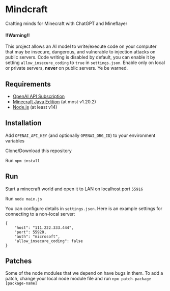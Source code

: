 # Mindcraft

Crafting minds for Minecraft with ChatGPT and Mineflayer

#### ‼️Warning‼️

This project allows an AI model to write/execute code on your computer that may be insecure, dangerous, and vulnerable to injection attacks on public servers. Code writing is disabled by default, you can enable it by setting `allow_insecure_coding` to `true` in `settings.json`. Enable only on local or private servers, **never** on public servers. Ye be warned.

## Requirements

- [OpenAI API Subscription](https://openai.com/blog/openai-api)
- [Minecraft Java Edition](https://www.minecraft.net/en-us/store/minecraft-java-bedrock-edition-pc) (at most v1.20.2)
- [Node.js](https://nodejs.org/) (at least v14)

## Installation

Add `OPENAI_API_KEY` (and optionally `OPENAI_ORG_ID`) to your environment variables

Clone/Download this repository

Run `npm install`

## Run

Start a minecraft world and open it to LAN on localhost port `55916`

Run `node main.js`

You can configure details in `settings.json`. Here is an example settings for connecting to a non-local server:
```
{
    "host": "111.222.333.444",
    "port": 55920,
    "auth": "microsoft",
    "allow_insecure_coding": false
}
```

## Patches

Some of the node modules that we depend on have bugs in them. To add a patch, change your local node module file and run `npx patch-package [package-name]`